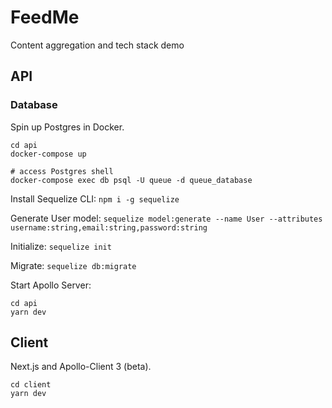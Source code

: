 # FeedMe
Content aggregation and tech stack demo

## API

### Database

Spin up Postgres in Docker. 

```
cd api
docker-compose up

# access Postgres shell
docker-compose exec db psql -U queue -d queue_database
```

Install Sequelize CLI:
`npm i -g sequelize`

Generate User model:
`sequelize model:generate --name User --attributes username:string,email:string,password:string`

Initialize:
`sequelize init`

Migrate:
`sequelize db:migrate`

Start Apollo Server:

```
cd api
yarn dev
```

## Client
Next.js and Apollo-Client 3 (beta).

```
cd client
yarn dev
```